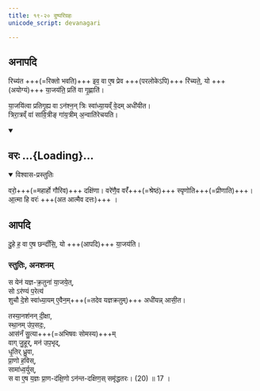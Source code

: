 ```yaml
---
title: १९-२० दुष्परिग्रहः
unicode_script: devanagari

---
```

## अनापदि

रिच्य॑त +++(=रिक्तो भवति)+++ इव॒ वा ए॒ष प्रेव +++(परलोकेऽपि)+++ रि॑च्यते॒, यो +++(अयोग्यं)+++ या॒जय॑ति॒ प्रति॑ वा गृ॒ह्णाति॑।

या॒जयि॑त्वा प्रतिगृ॒ह्य वा ऽन॑श्न॒न् त्रिः स्वा॑ध्या॒यव्ँ वे॒दम् अधी॑यीत।  
त्रिरा॒त्रव्ँ वा॑ सावि॒त्रीङ् गा॑य॒त्रीम् अ॒न्वाति॑रेचयति।  

<div class="js_include" includetitle="true" newlevelforh1="2" unfilled url="/vedAH_yajuH/taittirIyam/sArasvata-vibhAgaH/AraNyakam/brAhmaNam/sarva-prastutiH/02_svAdhyAya-brAhmaNAdi/vara-prashaMsA.md">
<details open><summary><h2>वरः ...{Loading}...</h2></summary>
<details open><summary>विश्वास-प्रस्तुतिः</summary>

वरो॒+++(=महार्हो गौरिव)+++ दक्षि॑णा। वरे॑णै॒व वरँ॑+++(=श्रेष्ठं)+++ स्पृणोति+++(=प्रीणाति)+++।  
आ॒त्मा हि वरः॑ +++(अत आत्मैव दत्तः)+++ । 
</details>
</details>
</div>

## आपदि
दु॒हे ह॒ वा ए॒ष छन्दाँ॑सि॒, यो +++(आपदि)+++ या॒जय॑ति।  

### स्तुतिः, अनशनम्
स येन॑ यज्ञ-क्र॒तुना॑ या॒जये॒त्,  
सो ऽर॑ण्यं प॒रेत्य॑  
शुचौ दे॒शे स्वा॑ध्या॒यम् ए॒वैन॒म्+++(=तदेव यज्ञक्रतुम्)+++ अधी॑यन्न् आसी॒त।  

तस्या॒नश॑नन् दी॒क्षा,  
स्था॒नम् उ॑प॒सदः॒,  
आस॑नँ सु॒त्या+++(=अभिषवः सोमस्य)+++म्  
वाग् जु॒हूर्, मन॑ उप॒भृद्,  
धृ॒तिर् ध्रु॒वा,  
प्रा॒णो ह॒विस्,  
सामा॑ध्व॒र्युस्,  
स वा ए॒ष य॒ज्ञः प्रा॒ण-द॑क्षि॒णो ऽन॑न्त-दक्षिण॒स् समृ॑द्धतरः। (20) ॥ 17 ।